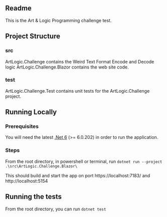 ## Readme

This is the Art & Logic Programming challenge test.

## Project Structure

### src

ArtLogic.Challenge contains the Weird Text Format Encode and Decode logic
ArtLogic.Challenge.Blazor contains the web site code. 

### test

ArtLogic.Challenge.Test contains unit tests for the ArtLogic.Challenge project.

## Running Locally

### Prerequisites 

You will need the latest [.Net 6](https://dotnet.microsoft.com/en-us/download/dotnet/6.0) (>= 6.0.202) in order to run the application.

### Steps

From the root directory, in powershell or terminal, run `dotnet run --project .\src\ArtLogic.Challenge.Blazor\`

This should build and start the app on port https://localhost:7183/ and http://localhost:5154

## Running the tests

From the root directory, you can run `dotnet test`